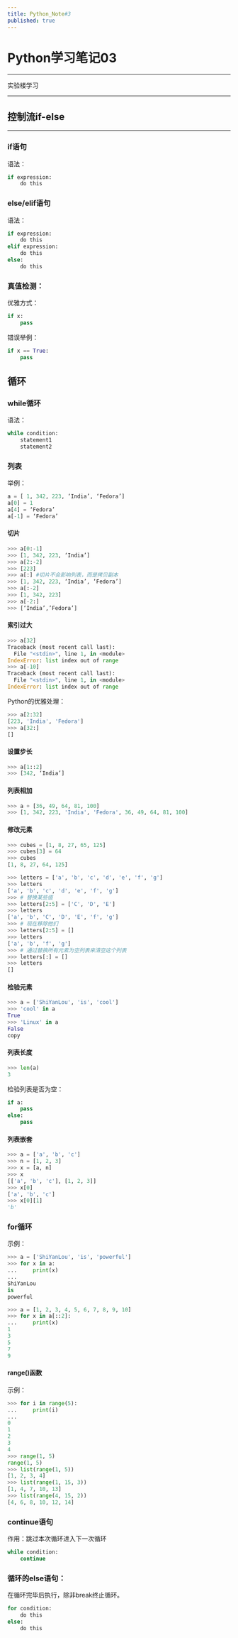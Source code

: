 ```yaml
---
title: Python_Note#3
published: true
---
```

# Python学习笔记03
***
实验楼学习
***
## 控制流if-else
***
### if语句
语法：

```py
if expression:
    do this
```

### else/elif语句
语法：

```py
if expression:
    do this
elif expression:
    do this
else:
    do this
```

### 真值检测：
优雅方式：

```py
if x:
    pass
```

错误举例：

```py
if x == True:
    pass
```

## 循环
### while循环
语法：

```py
while condition:
    statement1
    statement2
```

### 列表
举例：

```py
a = [ 1, 342, 223, ‘India’, ‘Fedora’]
a[0] = 1
a[4] = ‘Fedora’
a[-1] = ‘Fedora’
```

#### 切片

```py
>>> a[0:-1]
>>> [1, 342, 223, ‘India’]
>>> a[2:-2]
>>> [223]
>>> a[:] #切片不会影响列表，而是拷贝副本
>>> [1, 342, 223, ‘India’, ‘Fedora’]
>>> a[:-2]
>>> [1, 342, 223]
>>> a[-2:]
>>> [‘India’,’Fedora’]
```
#### 索引过大

```py
>>> a[32]
Traceback (most recent call last):
  File "<stdin>", line 1, in <module>
IndexError: list index out of range
>>> a[-10]
Traceback (most recent call last):
  File "<stdin>", line 1, in <module>
IndexError: list index out of range
```
Python的优雅处理：

```py
>>> a[2:32]
[223, 'India', 'Fedora']
>>> a[32:]
[]
```

#### 设置步长

```py
>>> a[1::2]
>>> [342, ‘India’]
```

#### 列表相加

```py
>>> a + [36, 49, 64, 81, 100]
>>> [1, 342, 223, 'India', 'Fedora', 36, 49, 64, 81, 100]
```

#### 修改元素

```py
>>> cubes = [1, 8, 27, 65, 125]
>>> cubes[3] = 64
>>> cubes
[1, 8, 27, 64, 125]
```

```py
>>> letters = ['a', 'b', 'c', 'd', 'e', 'f', 'g']
>>> letters
['a', 'b', 'c', 'd', 'e', 'f', 'g']
>>> # 替换某些值
>>> letters[2:5] = ['C', 'D', 'E']
>>> letters
['a', 'b', 'C', 'D', 'E', 'f', 'g']
>>> # 现在移除他们
>>> letters[2:5] = []
>>> letters
['a', 'b', 'f', 'g']
>>> # 通过替换所有元素为空列表来清空这个列表
>>> letters[:] = []
>>> letters
[]
```

#### 检验元素

```py
>>> a = ['ShiYanLou', 'is', 'cool']
>>> 'cool' in a
True
>>> 'Linux' in a
False
copy
```

#### 列表长度

```py
>>> len(a)
3
```

检验列表是否为空：

```py
if a:
    pass
else:
    pass
```

#### 列表嵌套

```py
>>> a = ['a', 'b', 'c']
>>> n = [1, 2, 3]
>>> x = [a, n]
>>> x
[['a', 'b', 'c'], [1, 2, 3]]
>>> x[0]
['a', 'b', 'c']
>>> x[0][1]
'b'
```

### for循环
示例：

```py
>>> a = ['ShiYanLou', 'is', 'powerful']
>>> for x in a:
...     print(x)
...
ShiYanLou
is
powerful
```

```py
>>> a = [1, 2, 3, 4, 5, 6, 7, 8, 9, 10]
>>> for x in a[::2]:
...     print(x)
1
3
5
7
9
```

#### range()函数
示例：

```py
>>> for i in range(5):
...     print(i)
...
0
1
2
3
4
>>> range(1, 5)      
range(1, 5)
>>> list(range(1, 5))
[1, 2, 3, 4]
>>> list(range(1, 15, 3))
[1, 4, 7, 10, 13]
>>> list(range(4, 15, 2))
[4, 6, 8, 10, 12, 14]
```

### continue语句
作用：跳过本次循环进入下一次循环

```py
while condition:
    continue
```

### 循环的else语句：
在循环完毕后执行，除非break终止循环。

```py
for condition:
    do this
else:
    do this
```